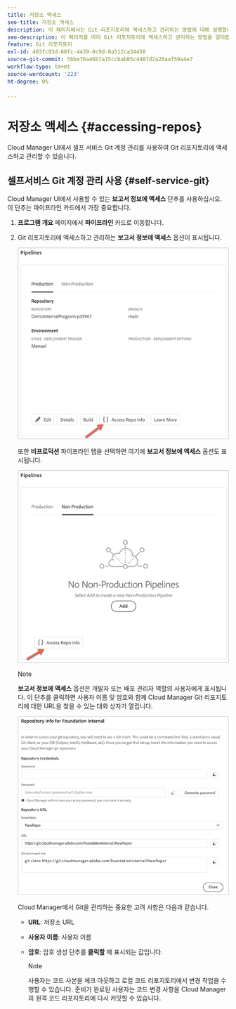```yaml
---
title: 저장소 액세스
seo-title: 저장소 액세스
description: 이 페이지에서는 Git 리포지토리에 액세스하고 관리하는 방법에 대해 설명합니다.
seo-description: 이 페이지를 따라 Git 리포지토리에 액세스하고 관리하는 방법을 알아봅니다.
feature: Git 리포지토리
exl-id: 403fc93d-60fc-4439-8c9d-0a512ca34458
source-git-commit: 5bbe76a46b7a15ccbab85c4487d2a20aaf59a4e7
workflow-type: tm+mt
source-wordcount: '223'
ht-degree: 0%

---
```


# 저장소 액세스 {#accessing-repos}

Cloud Manager UI에서 셀프 서비스 Git 계정 관리를 사용하여 Git 리포지토리에 액세스하고 관리할 수 있습니다.

## 셀프서비스 Git 계정 관리 사용 {#self-service-git}

Cloud Manager UI에서 사용할 수 있는 **보고서 정보에 액세스** 단추를 사용하십시오. 이 단추는 파이프라인 카드에서 가장 중요합니다.

1. **프로그램 개요** 페이지에서 **파이프라인** 카드로 이동합니다.

1. Git 리포지토리에 액세스하고 관리하는 **보고서 정보에 액세스** 옵션이 표시됩니다.

   ![](assets/access-repo1.png)

   또한 **비프로덕션** 파이프라인 탭을 선택하면 여기에 **보고서 정보에 액세스** 옵션도 표시됩니다.

   ![](assets/access-repo-nonprod.png)


   >[!NOTE]
   >**보고서 정보에 액세스** 옵션은 개발자 또는 배포 관리자 역할의 사용자에게 표시됩니다. 이 단추를 클릭하면 사용자 이름 및 암호와 함께 Cloud Manager Git 리포지토리에 대한 URL을 찾을 수 있는 대화 상자가 열립니다.

   ![](assets/access-repo-create.png)

   Cloud Manager에서 Git을 관리하는 중요한 고려 사항은 다음과 같습니다.

   * **URL**: 저장소 URL
   * **사용자 이름**: 사용자 이름
   * **암호**: 암호 생성 단추를  **클릭할** 때 표시되는 값입니다.


      >[!NOTE]
      >사용자는 코드 사본을 체크 아웃하고 로컬 코드 리포지토리에서 변경 작업을 수행할 수 있습니다. 준비가 완료된 사용자는 코드 변경 사항을 Cloud Manager의 원격 코드 리포지토리에 다시 커밋할 수 있습니다.
